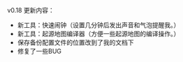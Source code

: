 ﻿v0.18 更新内容：
- 新工具：快速闹钟（设置几分钟后发出声音和气泡提醒我。）
- 新工具：起源地图编译器（方便一些起源地图的编译操作。）
- 保存备份配置文件的位置改到了我的文档下
- 修复了一些BUG
